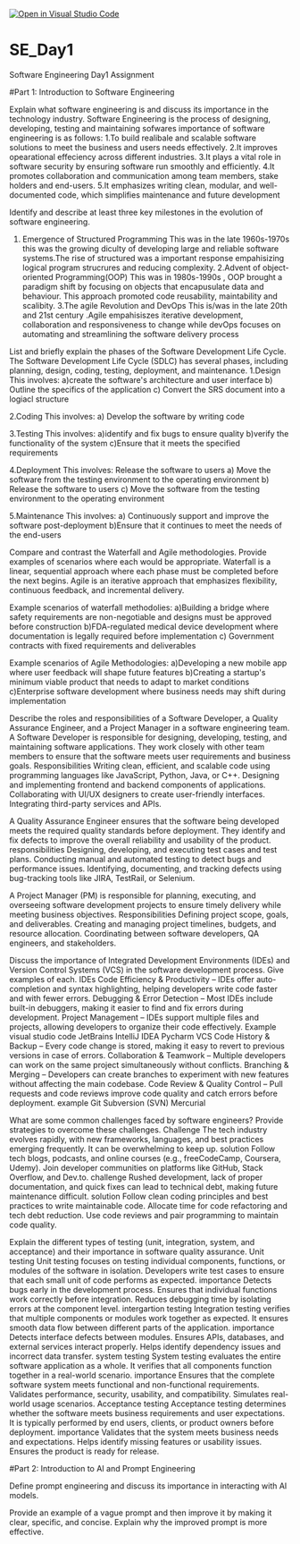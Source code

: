[![Open in Visual Studio Code](https://classroom.github.com/assets/open-in-vscode-2e0aaae1b6195c2367325f4f02e2d04e9abb55f0b24a779b69b11b9e10269abc.svg)](https://classroom.github.com/online_ide?assignment_repo_id=18456026&assignment_repo_type=AssignmentRepo)
# SE_Day1
Software Engineering Day1 Assignment

#Part 1: Introduction to Software Engineering

Explain what software engineering is and discuss its importance in the technology industry.
Software Engineering is the process of designing, developing, testing and maintaining sofwares
importance of software engineering is as follows:
1.To build realibale and scalable software solutions to meet the business and users needs effectively.
2.It improves  opearational effeciency across different industries.
3.It plays a vital role in software security by ensuring software run smoothly and efficiently.
4.It promotes collaboration and communication among team members, stake holders and end-users.
5.It emphasizes writing clean, modular, and well-documented code, which simplifies maintenance and future development


Identify and describe at least three key milestones in the evolution of software engineering.
1. Emergence of Structured Programming
   This was in the late 1960s-1970s this was the growing diculty of developing large and reliable software systems.The rise of structured was a important response empahisizing logical       program strucrures and reducing complexity.
2.Advent of object-oriented Programming(OOP)
   This was in 1980s-1990s , OOP brought a paradigm shift by focusing on objects that encapusulate data and behaviour. This approach promoted code reusability, maintability and scalibity.
3.The agile Revolution and DevOps
This is/was in the late 20th and 21st century .Agile empahisiszes iterative development, collaboration and responsiveness to change while devOps focuses on automating and streamlining the software delivery process
   

List and briefly explain the phases of the Software Development Life Cycle.
The Software Development Life Cycle (SDLC) has several phases, including planning, design, coding, testing, deployment, and maintenance. 
  1.Design 
    This involves:
    a)create the software's architecture and user interface
    b) Outline the specifics of the application 
   c) Convert the SRS document into a logiacl structure

2.Coding 
  This involves:
   a) Develop the software by writing code

3.Testing 
This involves:
      a)identify and fix bugs to ensure quality
      b)verify the functionality of the system
      c)Ensure that it meets the specified requirements 

4.Deployment 
This involves:
    Release the software to users
   a) Move the software from the testing environment to the operating environment
   b) Release the software to users
   c) Move the software from the testing environment to the operating environment 

5.Maintenance
This involves:
   a) Continuously support and improve the software post-deployment
    b)Ensure that it continues to meet the needs of the end-users 

    
Compare and contrast the Waterfall and Agile methodologies. Provide examples of scenarios where each would be appropriate.
Waterfall is a linear, sequential approach where each phase must be completed before the next begins. Agile is an iterative approach that emphasizes flexibility, continuous feedback, and incremental delivery.

Example scenarios of waterfall methodolies:
  a)Building a bridge where safety requirements are non-negotiable and designs must be approved before construction
  b)FDA-regulated medical device development where documentation is legally required before implementation
  c) Government contracts with fixed requirements and deliverables

  Example scenarios of Agile Methodologies:
    a)Developing a new mobile app where user feedback will shape future features
    b)Creating a startup's minimum viable product that needs to adapt to market conditions
    c)Enterprise software development where business needs may shift during implementation

Describe the roles and responsibilities of a Software Developer, a Quality Assurance Engineer, and a Project Manager in a software engineering team.
A Software Developer is responsible for designing, developing, testing, and maintaining software applications. They work closely with other team members to ensure that the software meets user requirements and business goals.
Responsibilities
Writing clean, efficient, and scalable code using programming languages like JavaScript, Python, Java, or C++.
Designing and implementing frontend and backend components of applications.
Collaborating with UI/UX designers to create user-friendly interfaces.
Integrating third-party services and APIs.

A Quality Assurance Engineer ensures that the software being developed meets the required quality standards before deployment. They identify and fix defects to improve the overall reliability and usability of the product.
responsibilities
Designing, developing, and executing test cases and test plans.
Conducting manual and automated testing to detect bugs and performance issues.
Identifying, documenting, and tracking defects using bug-tracking tools like JIRA, TestRail, or Selenium.

A Project Manager (PM) is responsible for planning, executing, and overseeing software development projects to ensure timely delivery while meeting business objectives.
Responsibilities
Defining project scope, goals, and deliverables.
Creating and managing project timelines, budgets, and resource allocation.
Coordinating between software developers, QA engineers, and stakeholders.


Discuss the importance of Integrated Development Environments (IDEs) and Version Control Systems (VCS) in the software development process. Give examples of each.
IDEs
Code Efficiency & Productivity – IDEs offer auto-completion and syntax highlighting, helping developers write code faster and with fewer errors.
 Debugging & Error Detection – Most IDEs include built-in debuggers, making it easier to find and fix errors during development.
 Project Management – IDEs support multiple files and projects, allowing developers to organize their code effectively.
Example
visual studio code
JetBrains IntelliJ IDEA
Pycharm
 VCS
 Code History & Backup – Every code change is stored, making it easy to revert to previous versions in case of errors.
 Collaboration & Teamwork – Multiple developers can work on the same project simultaneously without conflicts.
 Branching & Merging – Developers can create branches to experiment with new features without affecting the main codebase.
 Code Review & Quality Control – Pull requests and code reviews improve code quality and catch errors before deployment.
 example
 Git
 Subversion (SVN)
 Mercurial

What are some common challenges faced by software engineers? Provide strategies to overcome these challenges.
Challenge
The tech industry evolves rapidly, with new frameworks, languages, and best practices emerging frequently. It can be overwhelming to keep up.
solution
Follow tech blogs, podcasts, and online courses (e.g., freeCodeCamp, Coursera, Udemy).
 Join developer communities on platforms like GitHub, Stack Overflow, and Dev.to.
 challenge
 Rushed development, lack of proper documentation, and quick fixes can lead to technical debt, making future maintenance difficult.
 solution
 Follow clean coding principles and best practices to write maintainable code.
 Allocate time for code refactoring and tech debt reduction.
 Use code reviews and pair programming to maintain code quality.

Explain the different types of testing (unit, integration, system, and acceptance) and their importance in software quality assurance.
Unit testing
Unit testing focuses on testing individual components, functions, or modules of the software in isolation. Developers write test cases to ensure that each small unit of code performs as expected.
importance
Detects bugs early in the development process.
 Ensures that individual functions work correctly before integration.
 Reduces debugging time by isolating errors at the component level.
 intergartion testing
 Integration testing verifies that multiple components or modules work together as expected. It ensures smooth data flow between different parts of the application.
 importance
  Detects interface defects between modules.
Ensures APIs, databases, and external services interact properly.
 Helps identify dependency issues and incorrect data transfer.
 system testing
 System testing evaluates the entire software application as a whole. It verifies that all components function together in a real-world scenario.
 importance
 Ensures that the complete software system meets functional and non-functional requirements.
Validates performance, security, usability, and compatibility.
 Simulates real-world usage scenarios.
 Acceptance testing
 Acceptance testing determines whether the software meets business requirements and user expectations. It is typically performed by end users, clients, or product owners before deployment.
 importance
 Validates that the system meets business needs and expectations.
 Helps identify missing features or usability issues.
 Ensures the product is ready for release.


#Part 2: Introduction to AI and Prompt Engineering


Define prompt engineering and discuss its importance in interacting with AI models.


Provide an example of a vague prompt and then improve it by making it clear, specific, and concise. Explain why the improved prompt is more effective.
